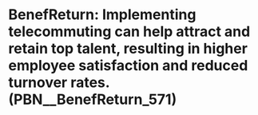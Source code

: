# BenefReturn: __Implementing telecommuting can help attract and retain top talent, resulting in higher employee satisfaction and reduced turnover rates.__ (PBN__BenefReturn_571)

